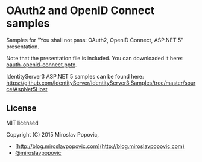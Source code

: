 # OAuth2 and OpenID Connect samples

Samples for "You shall not pass: OAuth2, OpenID Connect, ASP.NET 5" presentation.

Note that the presentation file is included. You can downloaded it here: [oauth-openid-connect.pptx](oauth-openid-connect.pptx).

IdentityServer3 ASP.NET 5 samples can be found here: https://github.com/IdentityServer/IdentityServer3.Samples/tree/master/source/AspNet5Host

## License

MIT licensed

Copyright (C) 2015 Miroslav Popovic,


- [http://blog.miroslavpopovic.com](http://blog.miroslavpopovic.com)
- [@miroslavpopovic](https://twitter.com/miroslavpopovic/)
